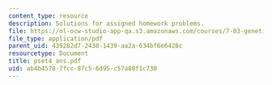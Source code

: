 ```yaml
---
content_type: resource
description: Solutions for assigned homework problems.
file: https://ol-ocw-studio-app-qa.s3.amazonaws.com/courses/7-03-genetics-fall-2004/ab4b45787fcc87c56d95c57a80f1c730_pset4_ans.pdf
file_type: application/pdf
parent_uid: 439282d7-2438-1439-aa2a-634bf6e6428c
resourcetype: Document
title: pset4_ans.pdf
uid: ab4b4578-7fcc-87c5-6d95-c57a80f1c730
---
```

